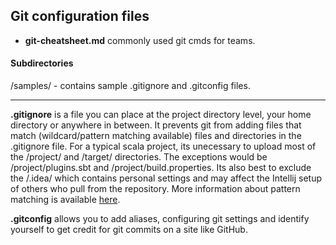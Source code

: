 ## Git configuration files

- **git-cheatsheet.md** commonly used git cmds for teams.

#### Subdirectories

/samples/ - contains sample .gitignore and .gitconfig files.

---

**.gitignore** is a file you can place at the project directory level, your home directory or anywhere in between.  It prevents git from adding files that match (wildcard/pattern matching available) files and directories in the .gitignore file.  For a typical scala project, its unecessary to upload most of the /project/ and /target/ directories.  The exceptions would be /project/plugins.sbt and /project/build.properties.  Its also best to exclude the /.idea/ which contains personal settings and may affect the Intellij setup of others who pull from the repository. More information about pattern matching is available [here](https://git-scm.com/docs/gitignore).

**.gitconfig** allows you to add aliases, configuring git settings and identify yourself to get credit for git commits on a site like GitHub.  




